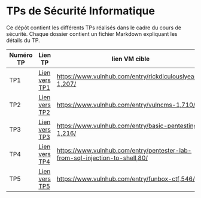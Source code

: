 # TPs de Sécurité Informatique

Ce dépôt contient les différents TPs réalisés dans le cadre du cours de sécurité. Chaque dossier contient un fichier Markdown expliquant les détails du TP.

| Numéro TP | Lien TP | lien VM cible |
|-----------|-------  |-----------|
| TP1       | [Lien vers TP1](tp1/README.md) |  https://www.vulnhub.com/entry/rickdiculouslyeasy-1,207/
| TP2       | [Lien vers TP2](tp2/README.md) | https://www.vulnhub.com/entry/vulncms-1,710/
| TP3       | [Lien vers TP3](tp3/README.md) |  https://www.vulnhub.com/entry/basic-pentesting-1,216/
| TP4       | [Lien vers TP4](tp4/README.md) | https://www.vulnhub.com/entry/pentester-lab-from-sql-injection-to-shell,80/
| TP5       | [Lien vers TP5](tp5/README.md) | https://www.vulnhub.com/entry/funbox-ctf,546/
